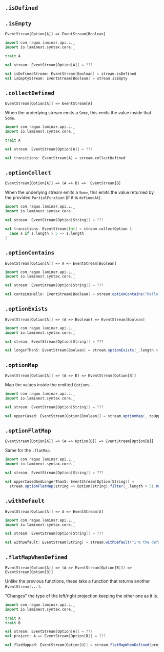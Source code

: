 ## `.isDefined` 
## `.isEmpty`

`EventStream[Option[A]] => EventStream[Boolean]`

```scala
import com.raquo.laminar.api.L._
import io.laminext.syntax.core._

trait A

val stream: EventStream[Option[A]] = ???

val isDefinedStream: EventStream[Boolean] = stream.isDefined
val isEmptyStream: EventStream[Boolean] = stream.isEmpty
```

## `.collectDefined`

`EventStream[Option[A]] => EventStream[A]`

When the underlying stream emits a `Some`, this emits the value inside that `Some`. 

```scala
import com.raquo.laminar.api.L._
import io.laminext.syntax.core._

trait A

val stream: EventStream[Option[A]] = ???

val transitions: EventStream[A] = stream.collectDefined
```

## `.optionCollect`

`EventStream[Option[A]] => (A => B) =>  EventStream[B]`

When the underlying stream emits a `Some`, this emits the value returned by
the provided `PartialFunction` (if it is `definedAt`). 

```scala
import com.raquo.laminar.api.L._
import io.laminext.syntax.core._

val stream: EventStream[Option[String]] = ???

val transitions: EventStream[Int] = stream.collectOption {
  case s if s.length > 5 => s.length
}
```

## `.optionContains` 

`EventStream[Option[A]] => A => EventStream[Boolean]`

```scala
import com.raquo.laminar.api.L._
import io.laminext.syntax.core._

val stream: EventStream[Option[String]] = ???

val containsHello: EventStream[Boolean] = stream.optionContains("hello")
```

## `.optionExists` 

`EventStream[Option[A]] => (A => Boolean) => EventStream[Boolean]`

```scala
import com.raquo.laminar.api.L._
import io.laminext.syntax.core._

val stream: EventStream[Option[String]] = ???

val longerThan5: EventStream[Boolean] = stream.optionExists(_.length > 5)
```

## `.optionMap`

`EventStream[Option[A]] => (A => B) => EventStream[Option[B]]`

Map the values inside the emitted `Option`s.

```scala
import com.raquo.laminar.api.L._
import io.laminext.syntax.core._

val stream: EventStream[Option[String]] = ???

val upperCased: EventStream[Option[Boolean]] = stream.optionMap(_.toUpperCase)
```

## `.optionFlatMap`

`EventStream[Option[A]] => (A => Option[B]) => EventStream[Option[B]]`

Same for the `.flatMap`.

```scala
import com.raquo.laminar.api.L._
import io.laminext.syntax.core._

val stream: EventStream[Option[String]] = ???

val upperCasedAndLongerThan5: EventStream[Option[String]] = 
  stream.optionFlatMap(string => Option(string).filter(_.length > 5).map(_.toUpperCase))
```

## `.withDefault`

`EventStream[Option[A]] => A => EventStream[A]`

```scala
import com.raquo.laminar.api.L._
import io.laminext.syntax.core._

val stream: EventStream[Option[String]] = ???

val withDefault: EventStream[String] = stream.withDefault("I'm the default!")
```

## `.flatMapWhenDefined`

`EventStream[Option[A]] => (A => EventStream[Option[B]]) => EventStream[Option[B]]`

Unlike the previous functions, these take a function that returns another `EventStream[...]`.

"Changes" the type of the left/right projection keeping the other one as it is.

```scala
import com.raquo.laminar.api.L._
import io.laminext.syntax.core._

trait A
trait B

val stream: EventStream[Option[A]] = ???
val project: A => EventStream[Option[B]] = ???

val flatMapped: EventStream[Option[U]] = stream.flatMapWhenDefined(project)
```
